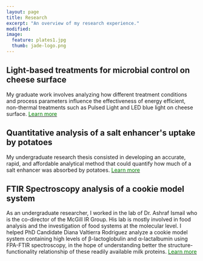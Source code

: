 ```yaml
---
layout: page
title: Research
excerpt: "An overview of my research experience."
modified: 
image: 
  feature: plates1.jpg
  thumb: jade-logo.png
---
```


## Light-based treatments for microbial control on cheese surface
My graduate work involves analyzing how different treatment conditions and process parameters influence the effectiveness of energy efficient, non-thermal treatments such as Pulsed Light and LED blue light on cheese surface. <a href="http://jadeproulx.com/research/pulsedlight"><span style="color:green">Learn more</span></a>

## Quantitative analysis of a salt enhancer's uptake by potatoes
My undergraduate research thesis consisted in developing an accurate, rapid, and affordable analytical method that could quantify how much of a salt enhancer was absorbed by potatoes. <a href="http://jadeproulx.com/research/saltenhancer"><span style="color:green">Learn more</span></a>

## FTIR Spectroscopy analysis of a cookie model system
As an undergraduate researcher, I worked in the lab of Dr. Ashraf Ismail who is the co-director of the McGill IR Group. His lab is mostly involved in food analysis and the investigation of food systems at the molecular level. I helped PhD Candidate Diana Valtierra Rodriguez analyze a cookie model system containing high levels of &beta;-lactoglobulin and &alpha;-lactalbumin using FPA-FTIR spectroscopy, in the hope of understanding better the structure-functionality relationship of these readily available milk proteins.
<a href="http://jadeproulx.com/research/FTIR"><span style="color:green">Learn more</span></a>

